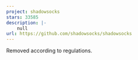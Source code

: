 ```yaml
---
project: shadowsocks
stars: 33585
description: |-
    null
url: https://github.com/shadowsocks/shadowsocks
---
```


Removed according to regulations.

